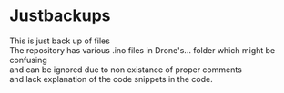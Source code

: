 # Justbackups
This is just back up of files<br> 
The repository has various .ino files in Drone's... folder which might be confusing<br> and 
can be ignored due to non existance of proper comments <br>and lack explanation of the code snippets in the code.
